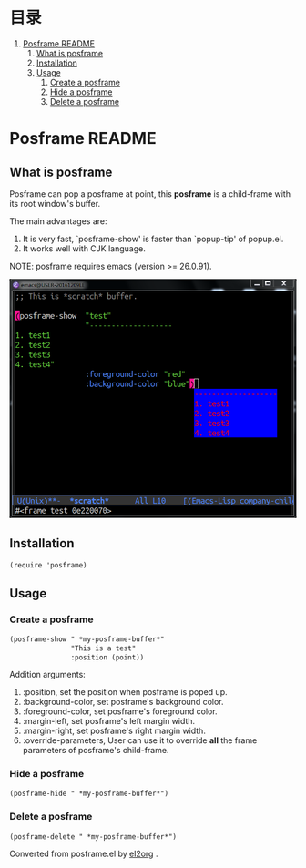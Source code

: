
# &#30446;&#24405;

1.  [Posframe README](#orgb926c32)
    1.  [What is posframe](#orge831c4a)
    2.  [Installation](#orgc0b324d)
    3.  [Usage](#orgfabe960)
        1.  [Create a posframe](#org024e710)
        2.  [Hide a posframe](#org2764313)
        3.  [Delete a posframe](#org705bb4f)


<a id="orgb926c32"></a>

# Posframe README


<a id="orge831c4a"></a>

## What is posframe

Posframe can pop a posframe at point, this **posframe** is a
child-frame with its root window's buffer.

The main advantages are:

1.  It is very fast, \`posframe-show' is faster than \`popup-tip'
    of popup.el.
2.  It works well with CJK language.

NOTE: posframe requires emacs (version >= 26.0.91).

![img](./snapshots/posframe-1.png)


<a id="orgc0b324d"></a>

## Installation

    (require 'posframe)


<a id="orgfabe960"></a>

## Usage


<a id="org024e710"></a>

### Create a posframe

    (posframe-show " *my-posframe-buffer*"
                   "This is a test"
                   :position (point))

Addition arguments:

1.  :position, set the position when posframe is poped up.
2.  :background-color, set posframe's background color.
3.  :foreground-color, set posframe's foreground color.
4.  :margin-left, set posframe's left margin width.
5.  :margin-right, set posframe's right margin width.
6.  :override-parameters, User can use it to override
    **all** the frame parameters of posframe's child-frame.


<a id="org2764313"></a>

### Hide a posframe

    (posframe-hide " *my-posframe-buffer*")


<a id="org705bb4f"></a>

### Delete a posframe

    (posframe-delete " *my-posframe-buffer*")



Converted from posframe.el by [el2org](https://github.com/tumashu/el2org) .